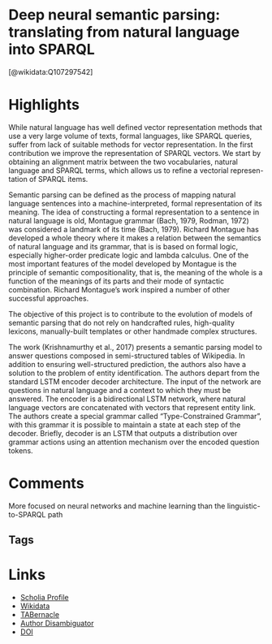 
Deep neural semantic parsing: translating from natural language into SPARQL
===========================================================================
  
  [@wikidata:Q107297542]  
  

# Highlights

While natural language has well defined vector representation
methods that use a very large volume of texts, formal languages, like SPARQL queries, suffer
from lack of suitable methods for vector representation. In the first contribution we improve the
representation of SPARQL vectors. We start by obtaining an alignment matrix between the two
vocabularies, natural language and SPARQL terms, which allows us to refine a vectorial represen-
tation of SPARQL items. 

Semantic parsing can be defined as the process of mapping natural language sentences into
a machine-interpreted, formal representation of its meaning. The idea of constructing a formal
representation to a sentence in natural language is old, Montague grammar (Bach, 1979, Rodman,
1972) was considered a landmark of its time (Bach, 1979). Richard Montague has developed a whole
theory where it makes a relation between the semantics of natural language and its grammar, that
is is based on formal logic, especially higher-order predicate logic and lambda calculus. One of
the most important features of the model developed by Montague is the principle of semantic
compositionality, that is, the meaning of the whole is a function of the meanings of its parts and
their mode of syntactic combination. Richard Montague’s work inspired a number of other successful
approaches.


The objective of this project is to contribute to the evolution of models of semantic parsing that
do not rely on handcrafted rules, high-quality lexicons, manually-built templates or other handmade
complex structures.

The work (Krishnamurthy et al., 2017) presents a semantic parsing model to answer questions
composed in semi-structured tables of Wikipedia. In addition to ensuring well-structured prediction,
the authors also have a solution to the problem of entity identification. The authors depart from the
standard LSTM encoder decoder architecture. The input of the network are questions in natural
language and a context to which they must be answered. The encoder is a bidirectional LSTM
network, where natural language vectors are concatenated with vectors that represent entity link.
The authors create a special grammar called “Type-Constrained Grammar”, with this grammar it is
possible to maintain a state at each step of the decoder. Briefly, decoder is an LSTM that outputs a
distribution over grammar actions using an attention mechanism over the encoded question tokens.
# Comments

More focused on neural networks and machine learning than the linguistic-to-SPARQL path

## Tags

# Links
  
 * [Scholia Profile](https://scholia.toolforge.org/work/Q107297542)  
 * [Wikidata](https://www.wikidata.org/wiki/Q107297542)  
 * [TABernacle](https://tabernacle.toolforge.org/?#/tab/manual/Q107297542/P921%3BP4510)  
 * [Author Disambiguator](https://author-disambiguator.toolforge.org/work_item_oauth.php?id=Q107297542&batch_id=&match=1&author_list_id=&doit=Get+author+links+for+work)  
 * [DOI](https://doi.org/10.11606/T.45.2019.TDE-01042019-101602)  
